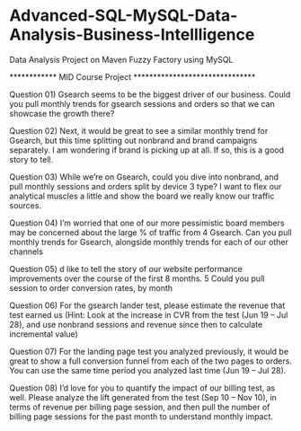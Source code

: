 # Advanced-SQL-MySQL-Data-Analysis-Business-Intellligence
Data Analysis Project on Maven Fuzzy Factory using MySQL

************ MID Course Project *******************************

Question 01) Gsearch seems to be the biggest driver of our business. Could you pull monthly trends for gsearch sessions 
and orders so that we can showcase the growth there? 

Question 02) Next, it would be great to see a similar monthly trend for Gsearch, but this time splitting out nonbrand and 
brand campaigns separately. I am wondering if brand is picking up at all. If so, this is a good story to tell.

Question 03) While we’re on Gsearch, could you dive into nonbrand, and pull monthly sessions and orders split by device 3 type? I want to flex our analytical muscles a little and show the board we really know our traffic sources.

Question 04) I’m worried that one of our more pessimistic board members may be concerned about the large % of traffic from 4 Gsearch. Can you pull monthly trends for Gsearch, alongside monthly trends for each of our other channels

Question 05) d like to tell the story of our website performance improvements over the course of the first 8 months. 5 Could you pull session to order conversion rates, by month

Question 06) For the gsearch lander test, please estimate the revenue that test earned us (Hint: Look at the increase in CVR 
from the test (Jun 19 – Jul 28), and use nonbrand sessions and revenue since then to calculate incremental value)

Question 07) For the landing page test you analyzed previously, it would be great to show a full conversion funnel from each 
of the two pages to orders. You can use the same time period you analyzed last time (Jun 19 – Jul 28).

Question 08) I’d love for you to quantify the impact of our billing test, as well. Please analyze the lift generated from the test 
(Sep 10 – Nov 10), in terms of revenue per billing page session, and then pull the number of billing page sessions 
for the past month to understand monthly impact.
